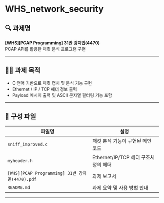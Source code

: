 # WHS_network_security

## 🔍 과제명
**[WHS][PCAP Programming] 31반 강지민(4470)**  
PCAP API를 활용한 패킷 분석 프로그램 구현

---

## 🧑‍💻 과제 목적
- C 언어 기반으로 패킷 캡처 및 분석 기능 구현
- Ethernet / IP / TCP 헤더 정보 출력
- Payload 메시지 출력 및 ASCII 문자열 필터링 기능 포함

---

## 📁 구성 파일

| 파일명 | 설명 |
|--------|------|
| `sniff_improved.c` | 패킷 분석 기능이 구현된 메인 코드 |
| `myheader.h` | Ethernet/IP/TCP 헤더 구조체 정의 헤더 |
| `[WHS][PCAP Programming] 31반 강지민(4470).pdf` | 과제 보고서 |
| `README.md` | 과제 요약 및 사용 방법 안내 |

---
